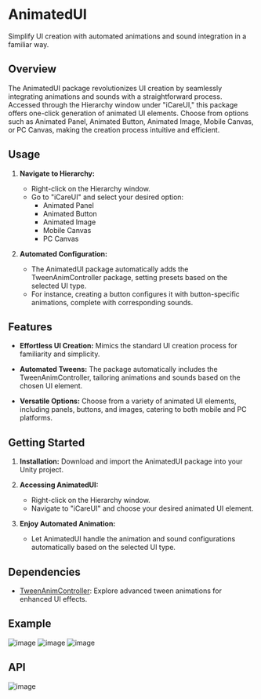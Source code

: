 # AnimatedUI

Simplify UI creation with automated animations and sound integration in a familiar way.

## Overview

The AnimatedUI package revolutionizes UI creation by seamlessly integrating animations and sounds with a straightforward process. Accessed through the Hierarchy window under "iCareUI," this package offers one-click generation of animated UI elements. Choose from options such as Animated Panel, Animated Button, Animated Image, Mobile Canvas, or PC Canvas, making the creation process intuitive and efficient.

## Usage

1. **Navigate to Hierarchy:**
   - Right-click on the Hierarchy window.
   - Go to "iCareUI" and select your desired option:
     - Animated Panel
     - Animated Button
     - Animated Image
     - Mobile Canvas
     - PC Canvas

2. **Automated Configuration:**
   - The AnimatedUI package automatically adds the TweenAnimController package, setting presets based on the selected UI type.
   - For instance, creating a button configures it with button-specific animations, complete with corresponding sounds.

## Features

- **Effortless UI Creation:** Mimics the standard UI creation process for familiarity and simplicity.
  
- **Automated Tweens:** The package automatically includes the TweenAnimController, tailoring animations and sounds based on the chosen UI element.

- **Versatile Options:** Choose from a variety of animated UI elements, including panels, buttons, and images, catering to both mobile and PC platforms.

## Getting Started

1. **Installation:** Download and import the AnimatedUI package into your Unity project.

2. **Accessing AnimatedUI:**
   - Right-click on the Hierarchy window.
   - Navigate to "iCareUI" and choose your desired animated UI element.

3. **Enjoy Automated Animation:**
   - Let AnimatedUI handle the animation and sound configurations automatically based on the selected UI type.

## Dependencies

- [TweenAnimController](examplelink.com): Explore advanced tween animations for enhanced UI effects.

## Example

![image](https://github.com/Baran-Arslan/AnimatedUI/assets/130396326/5ba339a1-eb43-470a-8fcc-0a393c6b1f27)
![image](https://github.com/Baran-Arslan/AnimatedUI/assets/130396326/3e3e0175-9b9e-4548-8e7c-89bb97848a90)
![image](https://github.com/Baran-Arslan/AnimatedUI/assets/130396326/7a58efa6-92c7-473e-89a5-94c727231486)


## API
![image](https://github.com/Baran-Arslan/AnimatedUI/assets/130396326/c233f103-e1b2-4504-bdf1-89d0c8056522)


